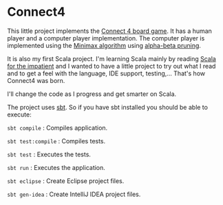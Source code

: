 # Connect4 #

This little project implements the [Connect 4 board game](http://en.wikipedia.org/wiki/Connect_Four).
It has a human player and a computer player implementation. The computer player is implemented
using the [Minimax algorithm](http://en.wikipedia.org/wiki/Minimax) using [alpha-beta pruning](http://en.wikipedia.org/wiki/Alpha-beta_pruning).

It is also my first Scala project. I'm learning Scala mainly by reading [Scala for the impatient](http://www.horstmann.com/scala/index.html) and I wanted
to have a little project to try out what I read and to get a feel with the language, IDE support, testing,... That's how Connect4 was born.

I'll change the code as I progress and get smarter on Scala.

The project uses [sbt](http://www.scala-sbt.org/). So if you have sbt installed you should be able to execute:

`sbt compile` : Compiles application.

`sbt test:compile` : Compiles tests.

`sbt test` : Executes the tests.

`sbt run`  : Executes the application.

`sbt eclipse` : Create Eclipse project files.

`sbt gen-idea` : Create IntelliJ IDEA project files.
